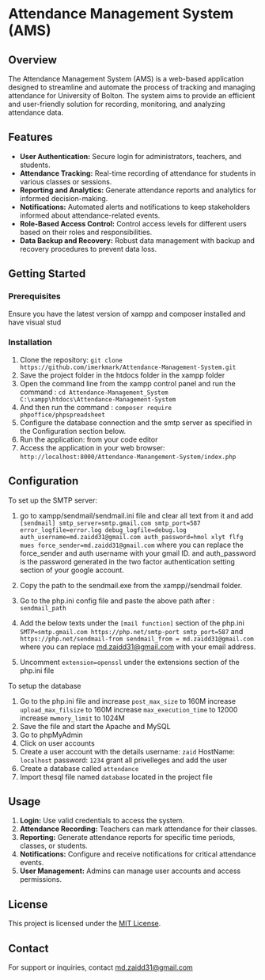 # Attendance Management System (AMS)

## Overview

The Attendance Management System (AMS) is a web-based application designed to streamline and automate the process of tracking and managing attendance for University of Bolton. The system aims to provide an efficient and user-friendly solution for recording, monitoring, and analyzing attendance data.

## Features

- **User Authentication:** Secure login for administrators, teachers, and students.
- **Attendance Tracking:** Real-time recording of attendance for students in various classes or sessions.
- **Reporting and Analytics:** Generate attendance reports and analytics for informed decision-making.
- **Notifications:** Automated alerts and notifications to keep stakeholders informed about attendance-related events.
- **Role-Based Access Control:** Control access levels for different users based on their roles and responsibilities.
- **Data Backup and Recovery:** Robust data management with backup and recovery procedures to prevent data loss.

## Getting Started

### Prerequisites

Ensure you have the latest version of xampp and composer installed and have visual stud

### Installation

1. Clone the repository: `git clone https://github.com/imerkmark/Attendance-Management-System.git`
2. Save the project folder in the htdocs folder in the xampp folder 
3. Open the command line from the xampp control panel and run the command : `cd Attendance-Management_System C:\xampp\htdocs\Attendance-Management-System`
4. And then run the command : `composer require phpoffice/phpspreadsheet` 
5. Configure the database connection and the smtp server as specified in the Configuration section below.
6. Run the application: from your code editor
7. Access the application in your web browser: `http://localhost:8000/Attendance-Manangement-System/index.php`

## Configuration

To set up the SMTP server:
1. go to xampp/sendmail/sendmail.ini file and clear all text from it and add
    `[sendmail]
    smtp_server=smtp.gmail.com
    smtp_port=587
    error_logfile=error.log
    debug_logfile=debug.log
    auth_username=md.zaidd31@gmail.com
    auth_password=hmol xlyt flfg mues
    force_sender=md.zaidd31@gmail.com`
   where you can replace the force_sender and auth username with your gmail ID.
   and auth_password is the password generated in the two factor authentication setting section of your google account. 
   
2. Copy the path to the sendmail.exe from the xampp//sendmail folder.
3. Go to the php.ini config file and paste the above path after : `sendmail_path`  
4. Add the below texts under the `[mail function]` section of the php.ini
   `SMTP=smtp.gmail.com
    https://php.net/smtp-port
    smtp_port=587`
  and
  `https://php.net/sendmail-from
   sendmail_from = md.zaidd31@gmail.com`
   where you can replace md.zaidd31@gmail.com with your email address.
   
6. Uncomment `extension=openssl` under the extensions section of the php.ini file

To setup the database
1. Go to the php.ini file and
     increase `post_max_size` to 160M
     increase `upload_max_filsize` to 160M
     increase `max_execution_time` to 12000
     increase `mwmory_limit` to 1024M
2. Save the file and start the Apache and MySQL
3. Go to phpMyAdmin
4. Click on user accounts
5. Create a user account with the details
     username: `zaid`
     HostName: `localhost`
     password: `1234`
grant all privelleges and add the user
6. Create a database called `attendance`
7. Import thesql file named `database` located in the project file 

## Usage

1. **Login:** Use valid credentials to access the system.
2. **Attendance Recording:** Teachers can mark attendance for their classes.
3. **Reporting:** Generate attendance reports for specific time periods, classes, or students.
4. **Notifications:** Configure and receive notifications for critical attendance events.
5. **User Management:** Admins can manage user accounts and access permissions.


## License

This project is licensed under the [MIT License](LICENSE.md).


## Contact

For support or inquiries, contact md.zaidd31@gmail.com
